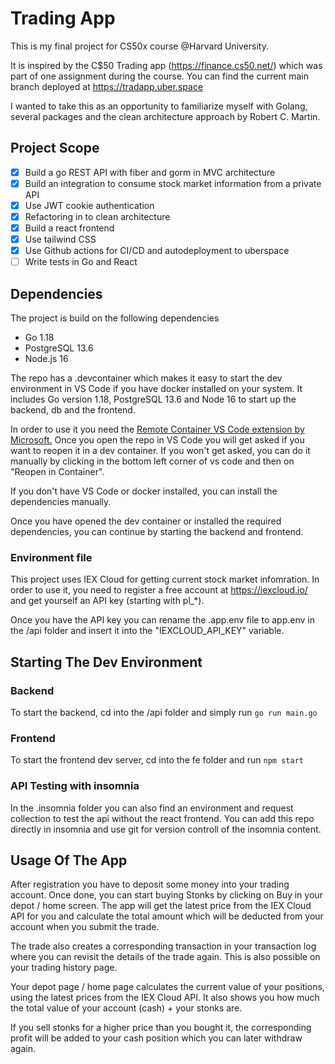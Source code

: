 # Trading App
This is my final project for CS50x course @Harvard University.

It is inspired by the C$50 Trading app (https://finance.cs50.net/) which was part of one assignment during the course. You can find the current main branch deployed at https://tradapp.uber.space

I wanted to take this as an opportunity to familiarize myself with Golang, several packages and the clean architecture approach by Robert C. Martin.


## Project Scope

- [x] Build a go REST API with fiber and gorm in MVC architecture
- [x] Build an integration to consume stock market information from a private API
- [x] Use JWT cookie authentication
- [x] Refactoring in to clean architecture
- [x] Build a react frontend
- [x] Use tailwind CSS
- [x] Use Github actions for CI/CD and autodeployment to uberspace
- [ ] Write tests in Go and React

## Dependencies
The project is build on the following dependencies
- Go 1.18
- PostgreSQL 13.6
- Node.js 16

The repo has a .devcontainer which makes it easy to start the dev environment in VS Code if you have docker installed on your system.
It includes Go version 1.18, PostgreSQL 13.6 and Node 16 to start up the backend, db and the frontend.

In order to use it you need the [Remote Container VS Code extension by Microsoft.](https://marketplace.visualstudio.com/items?itemName=ms-vscode-remote.remote-containers) Once you open the repo in VS Code you will get asked if you want to reopen it in a dev container. If you won't get asked, you can do it manually by clicking in the bottom left corner of vs code and then on "Reopen in Container".

If you don't have VS Code or docker installed, you can install the dependencies manually.

Once you have opened the dev container or installed the required dependencies, you can continue by starting the backend and frontend.

### Environment file
This project uses IEX Cloud for getting current stock market infomration. In order to use it, you need to register a free account at https://iexcloud.io/ and get yourself an API key (starting with pl_*).

Once you have the API key you can rename the .app.env file to app.env in the /api folder and insert it into the "IEXCLOUD_API_KEY" variable.

## Starting The Dev Environment

### Backend
To start the backend, cd into the /api folder and simply run `go run main.go`

### Frontend
To start the frontend dev server, cd into the fe folder and run `npm start`

### API Testing with insomnia
In the .insomnia folder you can also find an environment and request collection to test the api without the react frontend. You can add this repo directly in insomnia and use git for version controll of the insomnia content.

## Usage Of The App

After registration you have to deposit some money into your trading account. Once done, you can start buying Stonks by clicking on Buy in your depot / home screen. The app will get the latest price from the IEX Cloud API for you and calculate the total amount which will be deducted from your account when you submit the trade. 

The trade also creates a corresponding transaction in your transaction log where you can revisit the details of the trade again. This is also possible on your trading history page. 

Your depot page / home page calculates the current value of your positions, using the latest prices from the IEX Cloud API. It also shows you how much the total value of your account (cash) + your stonks are.

If you sell stonks for a higher price than you bought it, the corresponding profit will be added to your cash position which you can later withdraw again.
